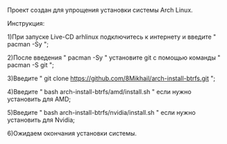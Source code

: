 Проект создан для упрощения установки системы Arch Linux.

Инструкция:

1)При запуске Live-CD arhlinux подключитесь к интернету и введите " pacman -Sy ";

2)После введения " pacman -Sy " установите git с помощью команды " pacman -S git ";

3)Введите " git clone https://github.com/8Mikhail/arch-install-btrfs.git ";

4)Введите " bash  arch-install-btrfs/amd/install.sh " если нужно установить для AMD;

5)Введите " bash  arch-install-btrfs/nvidia/install.sh " если нужно установить для Nvidia;

6)Ожидаем окончания установки системы.
